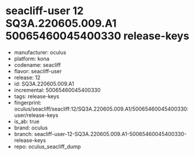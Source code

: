 # seacliff-user 12 SQ3A.220605.009.A1 50065460045400330 release-keys
- manufacturer: oculus
- platform: kona
- codename: seacliff
- flavor: seacliff-user
- release: 12
- id: SQ3A.220605.009.A1
- incremental: 50065460045400330
- tags: release-keys
- fingerprint: oculus/seacliff/seacliff:12/SQ3A.220605.009.A1/50065460045400330:user/release-keys
- is_ab: true
- brand: oculus
- branch: seacliff-user-12-SQ3A.220605.009.A1-50065460045400330-release-keys
- repo: oculus_seacliff_dump
